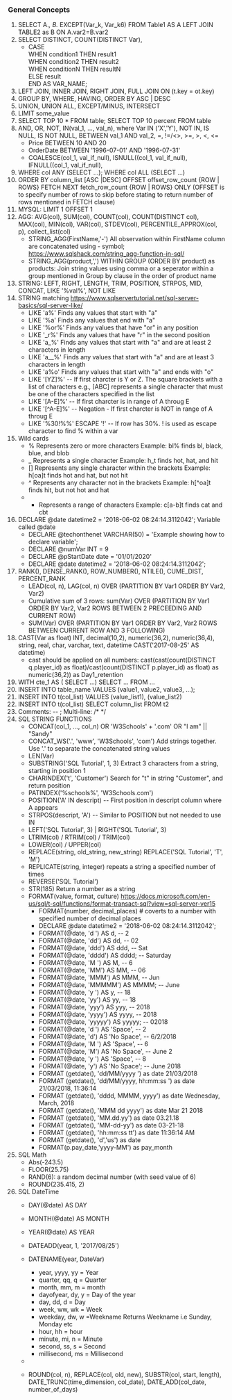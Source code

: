### General Concepts
1. SELECT A.*, B.* EXCEPT(Var_k, Var_k6) FROM Table1 AS A LEFT JOIN TABLE2 as B ON A.var2=B.var2
2. SELECT DISTINCT, COUNT(DISTINCT Var), 
   * CASE </br>
    WHEN condition1 THEN result1 </br>
    WHEN condition2 THEN result2 </br>
    WHEN conditionN THEN resultN </br>
    ELSE result </br>
    END AS VAR_NAME; </br>
3. LEFT JOIN, INNER JOIN, RIGHT JOIN, FULL JOIN ON (t.key = ot.key)
4. GROUP BY, WHERE, HAVING, ORDER BY ASC | DESC
5. UNION, UNION ALL, EXCEPT/MINUS, INTERSECT
6. LIMIT some_value
7. SELECT TOP 10 * FROM table; SELECT TOP 10 percent FROM table
8. AND, OR, NOT, IN(val_1, ..., val_n), where Var IN ('X','Y'), NOT IN, IS NULL, IS NOT NULL, BETWEEN val_1 AND val_2, =, !=/<>, >=, >, <, <=
    * Price BETWEEN 10 AND 20
    * OrderDate BETWEEN '1996-07-01' AND '1996-07-31'
    * COALESCE(col_1, val_if_null), ISNULL((col_1, val_if_null), IFNULL((col_1, val_if_null),
9. WHERE col ANY (SELECT ...); WHERE col ALL (SELECT ...)
10. ORDER BY column_list [ASC |DESC] OFFSET offset_row_count {ROW | ROWS} FETCH NEXT fetch_row_count {ROW | ROWS} ONLY  (OFFSET is to specify number of rows to skip before stating to return number of rows mentioned in FETCH clause) 
11. MYSQL: LIMIT 1 OFFSET 1
12. AGG: AVG(col), SUM(col), COUNT(col), COUNT(DISTINCT col), MAX(col), MIN(col), VAR(col), STDEV(col), PERCENTILE_APPROX(col, p), collect_list(col)
    * STRING_AGG(FirstName,'-') All observation within FirstName column are concatenated using - symbol; https://www.sqlshack.com/string_agg-function-in-sql/
    * STRING_AGG(product,',') WITHIN GROUP (ORDER BY product) as products: Join string values using comma or a seperator within a group mentioned in Group by clause in the order of product name
13. STRING: LEFT, RIGHT, LENGTH, TRIM, POSITION, STRPOS, MID, CONCAT, LIKE '%val%', NOT LIKE
14. STRING matching https://www.sqlservertutorial.net/sql-server-basics/sql-server-like/
    * LIKE 'a%'	Finds any values that start with "a"
    * LIKE '%a'	Finds any values that end with "a"
    * LIKE '%or%'	Finds any values that have "or" in any position
    * LIKE '_r%'	Finds any values that have "r" in the second position
    * LIKE 'a_%'	Finds any values that start with "a" and are at least 2 characters in length
    * LIKE 'a__%'	Finds any values that start with "a" and are at least 3 characters in length
    * LIKE 'a%o'	Finds any values that start with "a" and ends with "o"
    * LIKE '[YZ]%' -- If first charcter is Y or Z. The square brackets with a list of characters e.g., [ABC] represents a single character that must be one of the characters specified in the list
    * LIKE '[A-E]%' -- If first charcter is in range of A throug E
    * LIKE '[^A-E]%' -- Negation -  If first charcter is NOT in range of A throug E
    * LIKE '%30!%%'  ESCAPE '!' -- If row has 30%. ! is used as escape character to find % within a var
15. Wild cards
    * %	Represents zero or more characters	Example: bl% finds bl, black, blue, and blob
    * _	Represents a single character	Example: h_t finds hot, hat, and hit
    * []	Represents any single character within the brackets	Example: h[oa]t finds hot and hat, but not hit
    * ^	Represents any character not in the brackets	Example: h[^oa]t finds hit, but not hot and hat
    * -	Represents a range of characters	Example: c[a-b]t finds cat and cbt
16. DECLARE @date datetime2 = '2018-06-02 08:24:14.3112042'; Variable called @date
    * DECLARE @techonthenet VARCHAR(50) = 'Example showing how to declare variable';
    * DECLARE @numVar INT = 9
    * DECLARE @pStartDate date = '01/01/2020'
    * DECLARE @date datetime2 = '2018-06-02 08:24:14.3112042';
17. RANK(), DENSE_RANK(), ROW_NUMBER(), NTILE(), CUME_DIST, PERCENT_RANK
    * LEAD(col, n), LAG(col, n) OVER (PARTITION BY Var1 ORDER BY Var2, Var2)
    * Cumulative sum of 3 rows: sum(Var) OVER (PARTITION BY Var1 ORDER BY Var2, Var2 ROWS BETWEEN 2 PRECEEDING AND CURRENT ROW)
    * SUM(Var) OVER (PARTITION BY Var1 ORDER BY Var2, Var2 ROWS BETWEEN CURRENT ROW AND 3 FOLLOWING)
18. CAST(Var as float) INT, decimal(10,2), numeric(36,2), numeric(36,4), string, real, char, varchar, text, datetime CAST('2017-08-25' AS datetime)
    * cast should be applied on all numbers: cast(cast(count(DISTINCT q.player_id) as float)/cast(count(DISTINCT p.player_id) as float) as numeric(36,2)) as Day1_retention
23. WITH cte_1 AS ( SELECT ...) SELECT ... FROM ...
24. INSERT INTO table_name VALUES (value1, value2, value3, ...);
25. INSERT INTO t(col_list) VALUES (value_list1), (value_list2)
26. INSERT INTO t(col_list) SELECT column_list FROM t2
27. Comments: -- ; Multi-line: /*  */
28. SQL STRING FUNCTIONS 
    * CONCAT(col_1, ..., col_n)  OR 'W3Schools' + '.com' OR  "I am" || "Sandy"
    * CONCAT_WS('.', 'www', 'W3Schools', 'com')  Add strings together. Use '.' to separate the concatenated string values
    * LEN(Var)
    * SUBSTRING('SQL Tutorial', 1, 3)  Extract 3 characters from a string, starting in position 1
    * CHARINDEX('t', 'Customer') Search for "t" in string "Customer", and return position
    * PATINDEX('%schools%', 'W3Schools.com')
    * POSITION('A' IN descript) -- First position in descript column where A appears
    * STRPOS(descript, 'A') -- Similar to POSITION but not needed to use IN 
    * LEFT('SQL Tutorial', 3) | RIGHT('SQL Tutorial', 3)
    * LTRIM(col) / RTRIM(col) / TRIM(col)
    * LOWER(col) / UPPER(col)
    * REPLACE(string, old_string, new_string) REPLACE('SQL Tutorial', 'T', 'M') 
    * REPLICATE(string, integer) repeats a string a specified number of times
    * REVERSE('SQL Tutorial')
    * STR(185) Return a number as a string
    * FORMAT(value, format, culture)  https://docs.microsoft.com/en-us/sql/t-sql/functions/format-transact-sql?view=sql-server-ver15
      * FORMAT(number, decimal_places) # coverts to a number with specified number of decimal places
      * DECLARE @date datetime2 = '2018-06-02 08:24:14.3112042';
      * FORMAT(@date, 'd ') AS d,   -- 2
      * FORMAT(@date, 'dd') AS dd, -- 02
      * FORMAT(@date, 'ddd') AS ddd, -- Sat
      * FORMAT(@date, 'dddd') AS dddd; -- Saturday
      * FORMAT(@date, 'M ') AS M, -- 6
      * FORMAT(@date, 'MM') AS MM, -- 06
      * FORMAT(@date, 'MMM') AS MMM, -- Jun
      * FORMAT(@date, 'MMMMM') AS MMMM; --  June
      * FORMAT(@date, 'y ') AS y, -- 18
      * FORMAT(@date, 'yy') AS yy, -- 18
      * FORMAT(@date, 'yyy') AS yyy, -- 2018
      * FORMAT(@date, 'yyyy') AS yyyy, -- 2018
      * FORMAT(@date, 'yyyyy') AS yyyyy;  --  02018
      * FORMAT(@date, 'd ') AS 'Space', --  2
      * FORMAT(@date, 'd') AS 'No Space', -- 6/2/2018
      * FORMAT(@date, 'M ') AS 'Space', -- 6
      * FORMAT(@date, 'M') AS 'No Space', -- June 2
      * FORMAT(@date, 'y ') AS 'Space', -- 8
      * FORMAT(@date, 'y') AS 'No Space';  -- June 2018
      * FORMAT (getdate(), 'dd/MM/yyyy ') as date	21/03/2018
      * FORMAT (getdate(), 'dd/MM/yyyy, hh:mm:ss ') as date	21/03/2018, 11:36:14
      * FORMAT (getdate(), 'dddd, MMMM, yyyy') as date	Wednesday, March, 2018
      * FORMAT (getdate(), 'MMM dd yyyy') as date	Mar 21 2018
      * FORMAT (getdate(), 'MM.dd.yy') as date	03.21.18
      * FORMAT (getdate(), 'MM-dd-yy') as date	03-21-18
      * FORMAT (getdate(), 'hh:mm:ss tt') as date	11:36:14 AM
      * FORMAT (getdate(), 'd','us') as date    
      * FORMAT(p.pay_date,'yyyy-MM') as pay_month
29. SQL Math
    * Abs(-243.5)
    * FLOOR(25.75)
    * RAND(6): a random decimal number (with seed value of 6)
    * ROUND(235.415, 2)
30. SQL DateTime
    * DAY(@date) AS DAY
    * MONTH(@date) AS MONTH
    * YEAR(@date) AS YEAR
    * DATEADD(year, 1, '2017/08/25')
    * DATENAME(year, DateVar)
      * year, yyyy, yy = Year
      * quarter, qq, q = Quarter
      * month, mm, m = month
      * dayofyear, dy, y = Day of the year
      * day, dd, d = Day
      * week, ww, wk = Week
      * weekday, dw, w =Weekname Returns Weekname i.e Sunday, Monday etc
      * hour, hh = hour
      * minute, mi, n = Minute
      * second, ss, s = Second
      * millisecond, ms = Millisecond
    * 

    *   ROUND(col, n), REPLACE(col, old, new), SUBSTR(col, start, length),  DATE_TRUNC(time_dimension, col_date), DATE_ADD(col_date, number_of_days)
